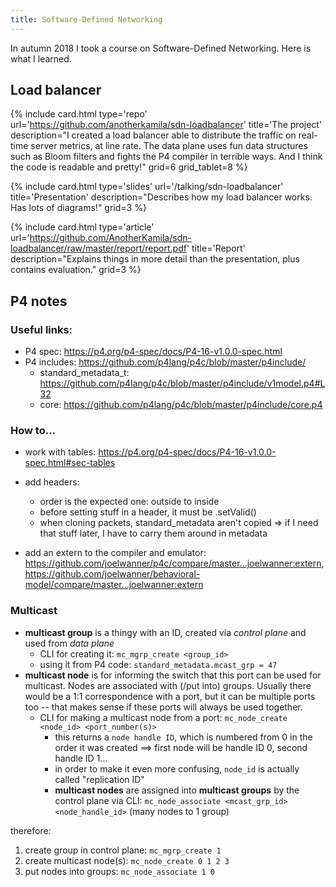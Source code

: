 ```yaml
---
title: Software-Defined Networking
---
```


In autumn 2018 I took a course on Software-Defined Networking. Here is what I learned.

<!--more-->

## Load balancer

<section class="section--center mdl-grid">

{% include card.html type='repo'
    url='https://github.com/anotherkamila/sdn-loadbalancer'
    title='The project'
    description="I created a load balancer able to distribute the traffic on real-time server metrics, at line rate. The data plane uses fun data structures such as Bloom filters and fights the P4 compiler in terrible ways. And I think the code is readable and pretty!"
    grid=6
    grid_tablet=8
%}

{% include card.html type='slides'
    url='/talking/sdn-loadbalancer'
    title='Presentation'
    description="Describes how my load balancer works. Has lots of diagrams!"
    grid=3
%}

{% include card.html type='article'
    url='https://github.com/AnotherKamila/sdn-loadbalancer/raw/master/report/report.pdf'
    title='Report'
    description="Explains things in more detail than the presentation, plus contains evaluation."
    grid=3
%}

</section>

## P4 notes

### Useful links:

* P4 spec: <https://p4.org/p4-spec/docs/P4-16-v1.0.0-spec.html>
* P4 includes: <https://github.com/p4lang/p4c/blob/master/p4include/>
  * standard_metadata_t: <https://github.com/p4lang/p4c/blob/master/p4include/v1model.p4#L32>
  * core: <https://github.com/p4lang/p4c/blob/master/p4include/core.p4>

### How to...

* work with tables: <https://p4.org/p4-spec/docs/P4-16-v1.0.0-spec.html#sec-tables>

* add headers:
  * order is the expected one: outside to inside
  * before setting stuff in a header, it must be .setValid()
  * when cloning packets, standard_metadata aren't copied => if I need that stuff later, I have to carry them around in metadata
* add an extern to the compiler and emulator: <https://github.com/joelwanner/p4c/compare/master...joelwanner:extern>, <https://github.com/joelwanner/behavioral-model/compare/master...joelwanner:extern>

### Multicast

* **multicast group** is a thingy with an ID, created via _control plane_ and used from _data plane_
  * CLI for creating it: `mc_mgrp_create <group_id>`
  * using it from P4 code: `standard_metadata.mcast_grp = 47`
* **multicast node** is for informing the switch that this port can be used for multicast. Nodes are associated with (/put into) groups. Usually there would be a 1:1 correspondence with a port, but it can be multiple ports too -- that makes sense if these ports will always be used together.
  * CLI for making a multicast node from a port: `mc_node_create <node_id> <port_number(s)>`
    * this returns a `node handle ID`, which is numbered from 0 in the order it was created ==> first node will be handle ID 0, second handle ID 1...
    * in order to make it even more confusing, `node_id` is actually called "replication ID"
    * **multicast nodes** are assigned into **multicast groups** by the control plane via CLI: `mc_node_associate <mcast_grp_id> <node_handle_id>` (many nodes to 1 group)  

therefore:

1. create group in control plane: `mc_mgrp_create 1`
2. create multicast node(s): `mc_node_create 0 1 2 3`
3. put nodes into groups: `mc_node_associate 1 0`
